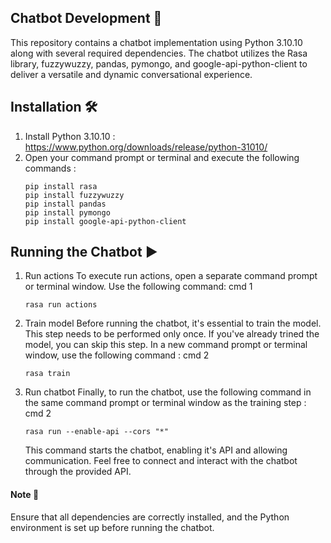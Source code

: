 ## Chatbot Development 🤖
This repository contains a chatbot implementation using Python 3.10.10 along with several required dependencies. The chatbot utilizes the Rasa library, fuzzywuzzy, pandas, pymongo, and google-api-python-client to deliver a versatile and dynamic conversational experience.

## Installation 🛠️
1. Install Python 3.10.10 : https://www.python.org/downloads/release/python-31010/
2. Open your command prompt or terminal and execute the following commands :
   ```
   pip install rasa
   pip install fuzzywuzzy
   pip install pandas
   pip install pymongo
   pip install google-api-python-client
## Running the Chatbot ▶️
1. Run actions
   To execute run actions, open a separate command prompt or terminal window. Use the following       command:
   cmd 1
   ```
   rasa run actions
    ```
3. Train model
   Before running the chatbot, it's essential to train the model. This step needs to be performed     only once. If you've already trined the model, you can skip this step. In a new command prompt     or terminal window, use the following command :
   cmd 2
   ```
   rasa train
4. Run chatbot
   Finally, to run the chatbot, use the following command in the same command prompt or terminal window as the training step :
   cmd 2
   ```
   rasa run --enable-api --cors "*"
   ```
   This command starts the chatbot, enabling it's API and allowing communication. Feel free to connect and interact with the chatbot through the provided API.


#### Note 📝
Ensure that all dependencies are correctly installed, and the Python environment is set up before running the chatbot.
